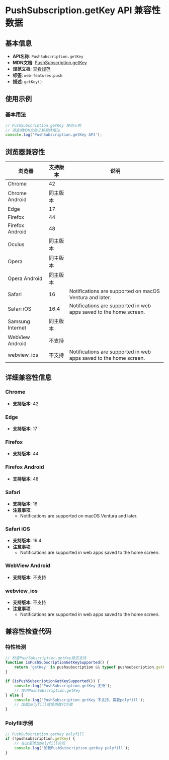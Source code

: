 # PushSubscription.getKey API 兼容性数据

## 基本信息

- **API名称**: `PushSubscription.getKey`
- **MDN文档**: [PushSubscription.getKey](https://developer.mozilla.org/docs/Web/API/PushSubscription/getKey)
- **规范文档**: [查看规范](https://w3c.github.io/push-api/#dom-pushsubscription-getkey)
- **标签**: `web-features:push`
- **描述**: `getKey()`

## 使用示例

### 基本用法

```javascript
// PushSubscription.getKey 使用示例
// 请查阅MDN文档了解具体用法
console.log('PushSubscription.getKey API');
```

## 浏览器兼容性

| 浏览器 | 支持版本 | 说明 |
|--------|----------|------|
| Chrome | 42 |  |
| Chrome Android | 同主版本 |  |
| Edge | 17 |  |
| Firefox | 44 |  |
| Firefox Android | 48 |  |
| Oculus | 同主版本 |  |
| Opera | 同主版本 |  |
| Opera Android | 同主版本 |  |
| Safari | 16 | Notifications are supported on macOS Ventura and later. |
| Safari iOS | 16.4 | Notifications are supported in web apps saved to the home screen. |
| Samsung Internet | 同主版本 |  |
| WebView Android | 不支持 |  |
| webview_ios | 不支持 | Notifications are supported in web apps saved to the home screen. |

## 详细兼容性信息

### Chrome

- **支持版本**: 42

### Edge

- **支持版本**: 17

### Firefox

- **支持版本**: 44

### Firefox Android

- **支持版本**: 48

### Safari

- **支持版本**: 16
- **注意事项**:
  - Notifications are supported on macOS Ventura and later.

### Safari iOS

- **支持版本**: 16.4
- **注意事项**:
  - Notifications are supported in web apps saved to the home screen.

### WebView Android

- **支持版本**: 不支持

### webview_ios

- **支持版本**: 不支持
- **注意事项**:
  - Notifications are supported in web apps saved to the home screen.

## 兼容性检查代码

### 特性检测

```javascript
// 检查PushSubscription.getKey是否支持
function isPushSubscriptionGetKeySupported() {
    return 'getKey' in pushsubscription && typeof pushsubscription.getKey === 'function';
}

if (isPushSubscriptionGetKeySupported()) {
    console.log('PushSubscription.getKey 支持');
    // 使用PushSubscription.getKey
} else {
    console.log('PushSubscription.getKey 不支持，需要polyfill');
    // 加载polyfill或使用替代方案
}
```

### Polyfill示例

```javascript
// PushSubscription.getKey polyfill
if (!pushsubscription.getKey) {
    // 在这里添加polyfill实现
    console.log('加载PushSubscription.getKey polyfill');
}
```

